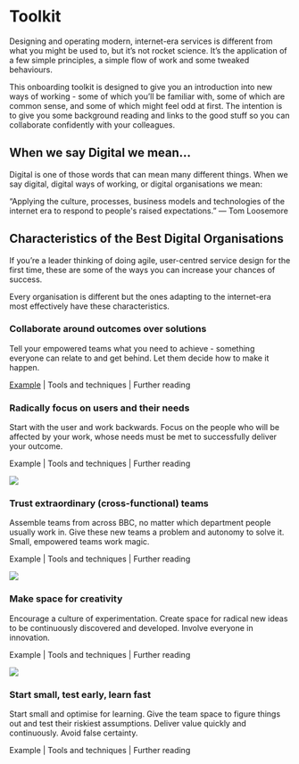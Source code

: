 # Toolkit
Designing and operating modern, internet-era services is different from what you might be used to, but it’s not rocket science. It’s the application of a few simple principles, a simple flow of work and some tweaked behaviours. 

This onboarding toolkit is designed to give you an introduction into new ways of working - some of which you’ll be familiar with, some of which are common sense, and some of which might feel odd at first. The intention is to give you some background reading and links to the good stuff so you can collaborate confidently with your colleagues.


## When we say Digital we mean…

Digital is one of those words that can mean many different things.  When we say digital, digital ways of working, or digital organisations we mean:

“Applying the culture, processes, business models and technologies of the internet era to respond to people's raised expectations.”
— Tom Loosemore

## Characteristics of the Best Digital Organisations

If you’re a leader thinking of doing agile, user-centred service design for the first time, these are some of the ways you can increase your chances of success.  

Every organisation is different but the ones adapting to the internet-era most effectively have these characteristics.

### Collaborate around outcomes over solutions

Tell your empowered teams what you need to achieve -  something everyone can relate to and get behind. Let them decide how to make it happen.

[Example](/outcomes-over-solutions.html) | Tools and techniques | Further reading


### Radically focus on users and their needs

Start with the user and work backwards.  Focus on the people who will be affected by your work, whose needs must be met to successfully deliver your outcome.

Example | Tools and techniques | Further reading


![](https://paper-attachments.dropboxusercontent.com/s_8A5F842EB21A586EB15F7416C8459A5B383B8D95A85DF54255816D981144192A_1677765826585_teams.png)

### Trust extraordinary (cross-functional) teams

Assemble teams from across BBC, no matter which department people usually work in. Give these new teams a problem and autonomy to solve it. Small, empowered teams work magic.

Example | Tools and techniques | Further reading


![](https://paper-attachments.dropboxusercontent.com/s_8A5F842EB21A586EB15F7416C8459A5B383B8D95A85DF54255816D981144192A_1677766220658_creativity.png)

### Make space for creativity

Encourage a culture of experimentation.
Create space for radical new ideas to be continuously discovered and developed. Involve everyone in innovation.

Example | Tools and techniques | Further reading

![](https://paper-attachments.dropboxusercontent.com/s_8A5F842EB21A586EB15F7416C8459A5B383B8D95A85DF54255816D981144192A_1677766226651_learn.png)


### Start small, test early, learn fast

Start small and optimise for learning.  Give the team space to figure things out and test their riskiest assumptions. Deliver value quickly and continuously. Avoid false certainty.

Example | Tools and techniques | Further reading
